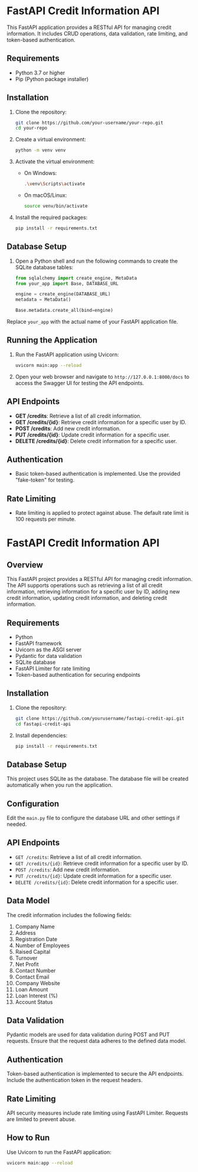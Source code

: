 # FastAPI Credit Information API

This FastAPI application provides a RESTful API for managing credit information. It includes CRUD operations, data validation, rate limiting, and token-based authentication.

## Requirements

- Python 3.7 or higher
- Pip (Python package installer)

## Installation

1. Clone the repository:

    ```bash
    git clone https://github.com/your-username/your-repo.git
    cd your-repo
    ```

2. Create a virtual environment:

    ```bash
    python -m venv venv
    ```

3. Activate the virtual environment:

    - On Windows:

        ```bash
        .\venv\Scripts\activate
        ```

    - On macOS/Linux:

        ```bash
        source venv/bin/activate
        ```

4. Install the required packages:

    ```bash
    pip install -r requirements.txt
    ```

## Database Setup

1. Open a Python shell and run the following commands to create the SQLite database tables:

    ```python
    from sqlalchemy import create_engine, MetaData
    from your_app import Base, DATABASE_URL

    engine = create_engine(DATABASE_URL)
    metadata = MetaData()

    Base.metadata.create_all(bind=engine)
    ```

Replace `your_app` with the actual name of your FastAPI application file.

## Running the Application

1. Run the FastAPI application using Uvicorn:

    ```bash
    uvicorn main:app --reload
    ```


2. Open your web browser and navigate to `http://127.0.0.1:8000/docs` to access the Swagger UI for testing the API endpoints.

## API Endpoints

- **GET /credits**: Retrieve a list of all credit information.
- **GET /credits/{id}**: Retrieve credit information for a specific user by ID.
- **POST /credits**: Add new credit information.
- **PUT /credits/{id}**: Update credit information for a specific user.
- **DELETE /credits/{id}**: Delete credit information for a specific user.

## Authentication

- Basic token-based authentication is implemented. Use the provided "fake-token" for testing.

## Rate Limiting

- Rate limiting is applied to protect against abuse. The default rate limit is 100 requests per minute.

# FastAPI Credit Information API

## Overview

This FastAPI project provides a RESTful API for managing credit information. The API supports operations such as retrieving a list of all credit information, retrieving information for a specific user by ID, adding new credit information, updating credit information, and deleting credit information.

## Requirements

- Python
- FastAPI framework
- Uvicorn as the ASGI server
- Pydantic for data validation
- SQLite database
- FastAPI Limiter for rate limiting
- Token-based authentication for securing endpoints

## Installation

1. Clone the repository:

    ```bash
    git clone https://github.com/yourusername/fastapi-credit-api.git
    cd fastapi-credit-api
    ```

2. Install dependencies:

    ```bash
    pip install -r requirements.txt
    ```

## Database Setup

This project uses SQLite as the database. The database file will be created automatically when you run the application.

## Configuration

Edit the `main.py` file to configure the database URL and other settings if needed.

## API Endpoints

- `GET /credits`: Retrieve a list of all credit information.
- `GET /credits/{id}`: Retrieve credit information for a specific user by ID.
- `POST /credits`: Add new credit information.
- `PUT /credits/{id}`: Update credit information for a specific user.
- `DELETE /credits/{id}`: Delete credit information for a specific user.

## Data Model

The credit information includes the following fields:

1. Company Name
2. Address
3. Registration Date
4. Number of Employees
5. Raised Capital
6. Turnover
7. Net Profit
8. Contact Number
9. Contact Email
10. Company Website
11. Loan Amount
12. Loan Interest (%)
13. Account Status

## Data Validation

Pydantic models are used for data validation during POST and PUT requests. Ensure that the request data adheres to the defined data model.

## Authentication

Token-based authentication is implemented to secure the API endpoints. Include the authentication token in the request headers.

## Rate Limiting

API security measures include rate limiting using FastAPI Limiter. Requests are limited to prevent abuse.

## How to Run

Use Uvicorn to run the FastAPI application:

```bash
uvicorn main:app --reload
